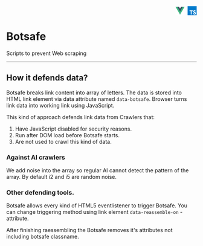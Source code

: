 <section style="display: flex; gap: 8px; justify-content: flex-end;">
    <img src="https://raw.githubusercontent.com/github/explore/main/topics/vue/vue.png" alt="Vue.js" height="24" />
    <img src="https://raw.githubusercontent.com/github/explore/main/topics/typescript/typescript.png" alt="TypeScript" height="24" />
</section>


# Botsafe
Scripts to prevent Web scraping

---

## How it defends data?
Botsafe breaks link content into array of letters. The data is stored into HTML link element via data attribute named ``data-botsafe``. Browser turns link data into working link using JavaScript.

This kind of approach defends link data from Crawlers that:
1. Have JavaScript disabled for security reasons.
2. Run after DOM load before Botsafe starts.
3. Are not used to crawl this kind of data.

### Against AI crawlers
We add noise into the array so regular AI cannot detect the pattern of the array. By default i2 and i5 are random noise.

### Other defending tools.
Botsafe allows every kind of HTML5 eventlistener to trigger Botsafe. You can change triggering method using link element ``data-reassemble-on`` -attribute.

After finishing raessembling the Botsafe removes it's attributes not including botsafe classname.
